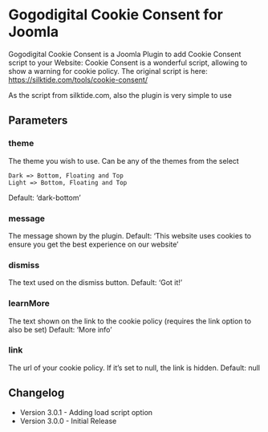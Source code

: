 # Gogodigital Cookie Consent for Joomla

Gogodigital Cookie Consent is a Joomla Plugin to add Cookie Consent script to your Website: Cookie Consent is a wonderful script, allowing to show a warning for cookie policy. The original script is here: https://silktide.com/tools/cookie-consent/

As the script from silktide.com, also the plugin is very simple to use

## Parameters

### theme

The theme you wish to use. Can be any of the themes from the select

    Dark => Bottom, Floating and Top
    Light => Bottom, Floating and Top

Default: ‘dark-bottom’

### message

The message shown by the plugin.
Default: ‘This website uses cookies to ensure you get the best experience on our website’

### dismiss

The text used on the dismiss button.
Default: ‘Got it!’

### learnMore

The text shown on the link to the cookie policy (requires the link option to also be set)
Default: ‘More info’

### link

The url of your cookie policy. If it’s set to null, the link is hidden.
Default: null

## Changelog

<ul>
    <li>Version 3.0.1 - Adding load script option</li>
    <li>Version 3.0.0 - Initial Release</li>
</ul>